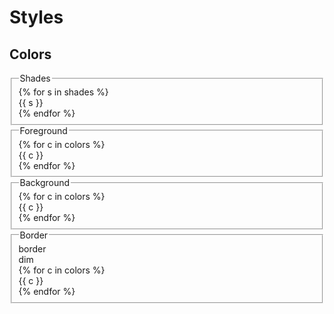 ---
---
# Styles

Colors
------

<fieldset><legend>Shades</legend>
{% for s in shades %}<div class='padding-small border-radius inline-block {{ s }}'>{{ s }}</div>
{% endfor %}
</fieldset>
<fieldset><legend>Foreground</legend>
{% for c in colors %}<div class='padding-small inline-block fg-{{ c }}'>{{ c }}</div>
{% endfor %}
</fieldset>
<fieldset><legend>Background</legend>
{% for c in colors %}<div class='box bg-{{ c }}'>{{ c }}</div>
{% endfor %}
</fieldset>
<fieldset><legend>Border</legend>
<div class='box border'>border</div>
<div class='box border-dim'>dim</div>
{% for c in colors %}<div class='box border-{{ c }}'>{{ c }}</div>
{% endfor %}
</fieldset>
